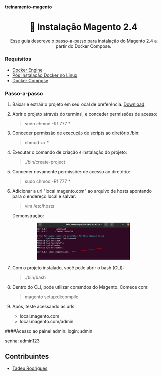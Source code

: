 #### treinamento-magento

<h1 align="center">
    🔨 Instalação Magento 2.4
</h1>
<p align="center">Esse guia descreve o passo-a-passo para instalação do Magento 2.4 a partir do Docker Compose.</p>


### Requisitos
- [Docker Engine](https://docs.docker.com/engine/install/ubuntu/)
- [Pós Instalação Docker no Linux](https://docs.docker.com/engine/install/linux-postinstall/)
- [Docker Compose](https://docs.docker.com/compose/install/)

### Passo-a-passo 
1.  Baixar e extrair o projeto em seu local de preferência.
    [Download](https://github.com/feelixh/treinamento-magento/raw/develop/Installation/magento2.4.zip)
    
2. Abrir o projeto através do terminal, e conceder permissões de acesso:
    > sudo chmod -Rf 777 *

3. Conceder permissão de execução de scripts ao diretório /bin:
    > chmod +x *

4. Executar o comando de criação e instalação do projeto:
    > ./bin/create-project

5. Conceder novamente permissões de acesso ao diretório:
    > sudo chmod -Rf 777 *

6. Adicionar a url "local.magento.com" ao arquivo de hosts apontando para o endereço local e salvar:
    > vim /etc/hosts

    Demonstração:
<p align="center">
  <img src="https://raw.githubusercontent.com/feelixh/treinamento-magento/develop/Installation/img/hosts.png" width="300" title="Demonstração">
</p>

7. Com o projeto instalado, você pode abrir o bash (CLI):
    > ./bin/bash

8. Dentro do CLI, pode utilizar comandos do Magento. Comece com:
    > magento setup:di:compile
   
9. Após, teste acessando as urls:
    - local.magento.com
    - local.magento.com/admin
    
####Acesso ao painel admin:
login: admin

senha: admin123



## Contribuintes

- [Tadeu Rodrigues](https://github.com/TadeuRodrigues)
